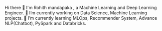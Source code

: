 
Hi there 👋
I'm Rohith mandapaka , a Machine Learning and Deep Learning Engineer.
🔭 I’m currently working on Data Science, Machine Learning projects.
🌱 I’m currently learning MLOps, Recommender System, Advance NLP(Chatbot), PySpark and Databricks.

<!---
🌱 bachelors in computer application  from MEWAR UNIVERSITY , Rajasthan, chitrograha
💞️ I’m looking to collaborate on providing & impoving solutions and advancements in technologies.
📫 Reach me at mrohi5667@gmail.com
